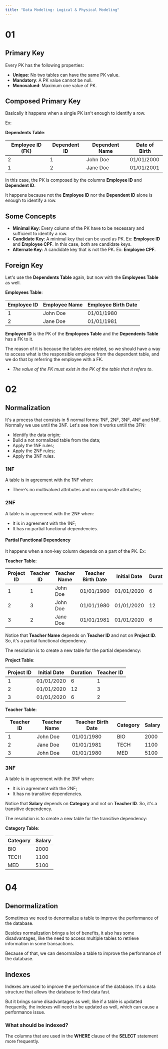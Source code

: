 ```yaml
---
title: "Data Modeling: Logical & Physical Modeling"
---
```


# 01

## Primary Key

Every PK has the following properties:

- **Unique**: No two tables can have the same PK value.
- **Mandatory**: A PK value cannot be null.
- **Monovalued**: Maximum one value of PK.

## Composed Primary Key

Basically it happens when a single PK isn't enough to identify a row.

Ex:

**Dependents Table**:

| Employee ID (FK) | Dependent ID | Dependent Name | Date of Birth |
| ---------------- | ------------ | -------------- | ------------- |
| 2                | 1            | John Doe       | 01/01/2000    |
| 1                | 2            | Jane Doe       | 01/01/2001    |

In this case, the PK is composed by the columns **Employee ID** and **Dependent ID**.

It happens because not the **Employee ID** nor the **Dependent ID** alone is enough to identify a row.

## Some Concepts

- **Minimal Key**: Every column of the PK have to be necessary and sufficient to identify a row.
- **Candidate Key**: A minimal key that can be used as PK. Ex: **Employee ID** and **Employee CPF**. In this case, both are candidate keys.
- **Alternate Key**: A candidate key that is not the PK. Ex: **Employee CPF**.

## Foreign Key

Let's use the **Dependents Table** again, but now with the **Employees Table** as well.

**Employees Table**:

| Employee ID | Employee Name | Employee Birth Date |
| ----------- | ------------- | ------------------- |
| 1           | John Doe      | 01/01/1980          |
| 2           | Jane Doe      | 01/01/1981          |

**Employee ID** is the PK of the **Employees Table** and the **Dependents Table** has a FK to it.

The reason of it is because the tables are related, so we should have a way to access what is the responsible employee from the dependent table, and we do that by referring the employee with a FK.

- *The value of the FK must exist in the PK of the table that it refers to*.

# 02

## Normalization

It's a process that consists in 5 normal forms: 1NF, 2NF, 3NF, 4NF and 5NF. Normally we use until the 3NF. Let's see how it works untill the 3FN:

- Identify the data origin;
- Build a not normalized table from the data;
- Apply the 1NF rules;
- Apply the 2NF rules;
- Apply the 3NF rules.

### 1NF

A table is in agreement with the 1NF when:

- There's no multivalued attributes and no composite attributes;

### 2NF

A table is in agreement with the 2NF when:

- It is in agreement with the 1NF;
- It has no partial functional dependencies.

#### Partial Functional Dependency

It happens when a non-key column depends on a part of the PK. Ex:

**Teacher Table**:

| Project ID | Teacher ID | Teacher Name | Teacher Birth Date | Initial Date | Duration | Category | Salary |
| ---------- | ---------- | ------------ | ------------------ | ------------ | -------- | -------- | ------ |
| 1          | 1          | John Doe     | 01/01/1980         | 01/01/2020   | 6        | BIO      | 2000   |
| 2          | 3          | John Doe     | 01/01/1980         | 01/01/2020   | 12       | MED      | 5100   |
| 3          | 2          | Jane Doe     | 01/01/1981         | 01/01/2020   | 6        | TECH     | 1100   |

Notice that **Teacher Name** depends on **Teacher ID** and not on **Project ID**. So, it's a partial functional dependency.

The resolution is to create a new table for the partial dependency:

**Project Table**:

| Project ID | Initial Date | Duration | Teacher ID |
| ---------- | ------------ | -------- | ---------- |
| 1          | 01/01/2020   | 6        | 1          |
| 2          | 01/01/2020   | 12       | 3          |
| 3          | 01/01/2020   | 6        | 2          |

**Teacher Table**:

| Teacher ID | Teacher Name | Teacher Birth Date | Category | Salary |
| ---------- | ------------ | ------------------ | -------- | ------ |
| 1          | John Doe     | 01/01/1980         | BIO      | 2000   |
| 2          | Jane Doe     | 01/01/1981         | TECH     | 1100   |
| 3          | John Doe     | 01/01/1980         | MED      | 5100   |

### 3NF

A table is in agreement with the 3NF when:

- It is in agreement with the 2NF;
- It has no transitive dependencies.

Notice that **Salary** depends on **Category** and not on **Teacher ID**. So, it's a transitive dependency.

The resolution is to create a new table for the transitive dependency:

**Category Table**:

| Category | Salary |
| -------- | ------ |
| BIO      | 2000   |
| TECH     | 1100   |
| MED      | 5100   |

# 04

## Denormalization

Sometimes we need to denormalize a table to improve the performance of the database.

Besides normalization brings a lot of benefits, it also has some disadvantages, like the need to access multiple tables to retrieve information in some transactions.

Because of that, we can denormalize a table to improve the performance of the database.

## Indexes

Indexes are used to improve the performance of the database. It's a data structure that allows the database to find data fast.

But it brings some disadvantages as well, like if a table is updatted frequently, the indexes will need to be updated as well, which can cause a performance issue.

### What should be indexed?

The columns that are used in the **WHERE** clause of the **SELECT** statement more frequently.